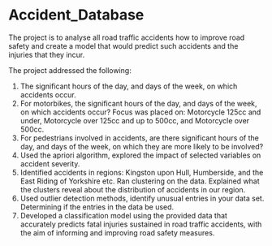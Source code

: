 # Accident_Database
The project is to analyse all road traffic accidents how to improve road safety and create a model that would predict such accidents and the injuries that they incur.

The project addressed the following:

1. The significant hours of the day, and days of the week, on which accidents occur.
2. For motorbikes, the significant hours of the day, and days of the week, on which accidents occur? Focus was placed on: Motorcycle 125cc and under,              Motorcycle over 125cc and up to 500cc, and Motorcycle over 500cc.
3. For pedestrians involved in accidents, are there significant hours of the day, and days of the week, on which they are more likely to be involved?
4. Used the apriori algorithm, explored the impact of selected variables on accident severity.
5. Identified accidents in regions: Kingston upon Hull, Humberside, and the East Riding of Yorkshire etc. Ran clustering on the data. Explained what the clusters reveal about the distribution of accidents in our region.
6. Used outlier detection methods, identify unusual entries in your data set. Determining if the entries in the data be used.
7. Developed a classification model using the provided data that accurately predicts fatal injuries sustained in road traffic accidents, with the aim of informing and improving road safety measures.
